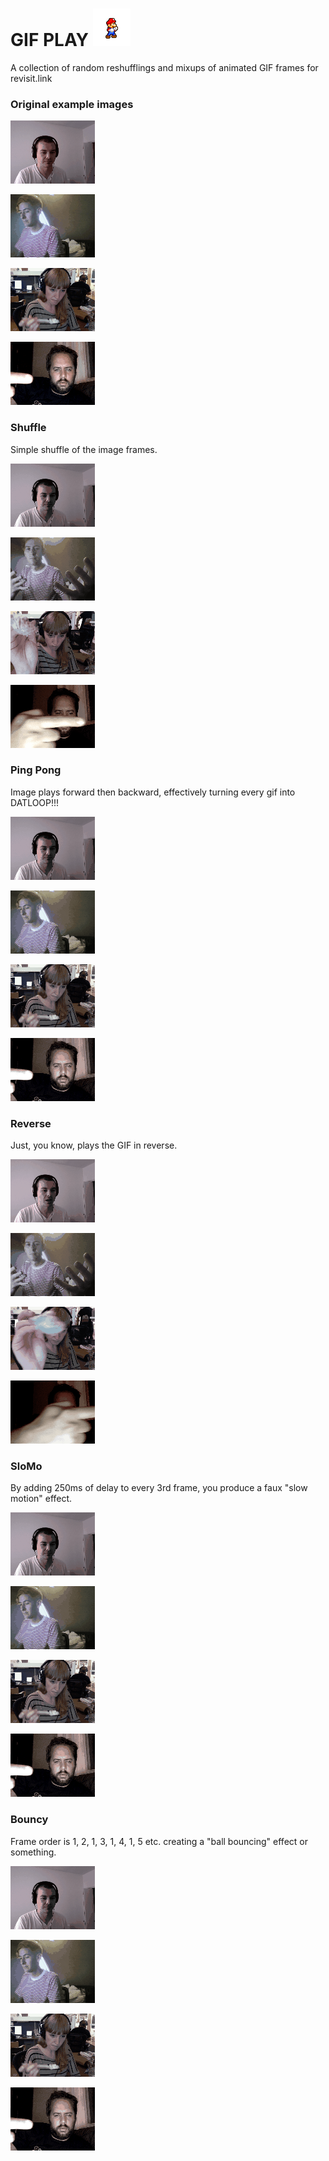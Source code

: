 # GIF PLAY ![Mario icon](public/icon.gif)

A collection of random reshufflings and mixups of animated GIF frames for revisit.link


### Original example images

![Caleb / original](examples/caleb.gif)

![Ryan / original](gifs/ryan.gif)

![Laura / original](examples/lb-sharing.gif)

![Jason / original](examples/me-oneway.gif)

### Shuffle

Simple shuffle of the image frames.

![Caleb / shuffle](examples/caleb-shuffle.gif)

![Ryan / shuffle](examples/ryan-shuffle.gif)

![Laura / shuffle](examples/lb-sharing-shuffle.gif)

![Jason / shuffle](examples/jason-hand-shuffle.gif)

### Ping Pong

Image plays forward then backward, effectively turning every gif into DATLOOP!!!

![Caleb / ping pong](examples/caleb-pingpong.gif)

![Ryan / ping pong](examples/ryan-pingpong.gif)

![Laura / ping pong](examples/lb-sharing-pingpong.gif)

![Jason / ping pong](examples/jason-hand-pingpong.gif)

### Reverse

Just, you know, plays the GIF in reverse.

![Caleb / reverse](examples/caleb-reverse.gif)

![Ryan / reverse](examples/ryan-reverse.gif)

![Laura / reverse](examples/lb-sharing-reverse.gif)

![Jason / reverse](examples/jason-hand-reverse.gif)

### SloMo

By adding 250ms of delay to every 3rd frame, you produce a faux "slow motion" effect.

![Caleb / slomo](examples/caleb-slomo.gif)

![Ryan / slomo](examples/ryan-slomo.gif)

![Laura / slomo](examples/lb-sharing-slomo.gif)

![Jason / slomo](examples/jason-hand-slomo.gif)

### Bouncy

Frame order is 1, 2, 1, 3, 1, 4, 1, 5 etc. creating a "ball bouncing" effect or something.

![Caleb / bouncy](examples/caleb-bouncy.gif)

![Ryan / bouncy](examples/ryan-bouncy.gif)

![Laura / bouncy](examples/lb-sharing-bouncy.gif)

![Jason / bouncy](examples/jason-hand-bouncy.gif)

